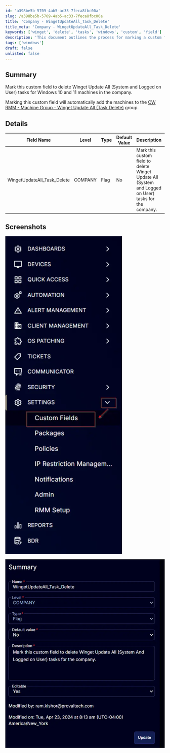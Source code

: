 ```yaml
---
id: 'a398be5b-5709-4ab5-ac33-7feca8fbc00a'
slug: /a398be5b-5709-4ab5-ac33-7feca8fbc00a
title: 'Company - WingetUpdateAll_Task_Delete'
title_meta: 'Company - WingetUpdateAll_Task_Delete'
keywords: ['winget', 'delete', 'tasks', 'windows', 'custom', 'field']
description: 'This document outlines the process for marking a custom field to delete Winget Update All tasks for Windows 10 and 11 machines within the company. It includes details about the custom field, its properties, and how it integrates with CW RMM machine groups.'
tags: ['windows']
draft: false
unlisted: false
---
```


## Summary

Mark this custom field to delete Winget Update All (System and Logged on User) tasks for Windows 10 and 11 machines in the company.

Marking this custom field will automatically add the machines to the [CW RMM - Machine Group - Winget Update All (Task Delete)](/docs/a8ce29e2-502c-4bb8-a959-c7eb59e38808) group.

## Details

| Field Name                       | Level  | Type | Default Value | Description                                                                 | Editable |
|----------------------------------|--------|------|---------------|-----------------------------------------------------------------------------|----------|
| WingetUpdateAll_Task_Delete      | COMPANY| Flag | No            | Mark this custom field to delete Winget Update All (System and Logged on User) tasks for the company. | Yes      |

## Screenshots

![Screenshot 1](../../../static/img/docs/a398be5b-5709-4ab5-ac33-7feca8fbc00a/image_1.webp)

![Screenshot 2](../../../static/img/docs/a398be5b-5709-4ab5-ac33-7feca8fbc00a/image_2.webp)